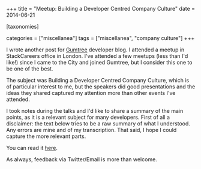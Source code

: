 +++
title = "Meetup: Building a Developer Centred Company Culture"
date = 2014-06-21

[taxonomies]

categories = ["miscellanea"]
tags = ["miscellanea", "company culture"]
+++

I wrote another post for [Gumtree](http://www.gumtree.com/) developer blog. I attended a meetup in StackCareers office in London. I've attended a few meetups (less than I'd like!) since I came to the City and joined Gumtree, but I consider this one to be one of the best.

<!-- more -->

The subject was Building a Developer Centred Company Culture, which is of particular interest to me, but the speakers did good presentations and the ideas they shared captured my attention more than other events I've attended.

I took notes during the talks and I'd like to share a summary of the main points, as it is a relevant subject for many developers.
First of all a disclaimer: the text below tries to be a raw summary of what I understood. Any errors are mine and of my transcription. That said, I hope I could capture the more relevant parts.

You can read it  [here](https://medium.com/@GumtreeDevTeam/meetup-building-a-developer-centred-company-culture-2c9fac60ba9b).

As always, feedback via Twitter/Email is more than welcome.
